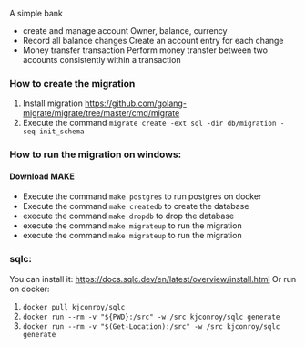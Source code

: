 A simple bank
* create and manage account
Owner, balance, currency
* Record all balance changes
Create an account entry for each change
* Money transfer transaction
Perform money transfer between two accounts consistently within a transaction

### How to create the migration
1. Install migration https://github.com/golang-migrate/migrate/tree/master/cmd/migrate
2. Execute the command ```migrate create -ext sql -dir db/migration -seq init_schema```

### How to run the migration on windows: 
#### Download MAKE
* Execute the command ```make postgres``` to run postgres on docker
* Execute the command ```make createdb``` to create the database
* execute the command ```make dropdb``` to drop the database
* execute the command ```make migrateup``` to run the migration
* execute the command ```make migrateup``` to run the migration

### sqlc: 
You can install it: https://docs.sqlc.dev/en/latest/overview/install.html
Or run on docker: 
1. ```docker pull kjconroy/sqlc```
2. ```docker run --rm -v "${PWD}:/src" -w /src kjconroy/sqlc generate```
3. ```docker run --rm -v "$(Get-Location):/src" -w /src kjconroy/sqlc generate```